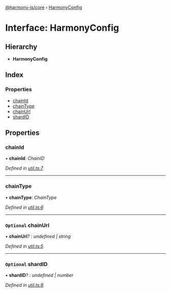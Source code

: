 [@harmony-js/core](../globals.md) › [HarmonyConfig](harmonyconfig.md)

# Interface: HarmonyConfig

## Hierarchy

* **HarmonyConfig**

## Index

### Properties

* [chainId](harmonyconfig.md#chainid)
* [chainType](harmonyconfig.md#chaintype)
* [chainUrl](harmonyconfig.md#optional-chainurl)
* [shardID](harmonyconfig.md#optional-shardid)

## Properties

###  chainId

• **chainId**: *ChainID*

*Defined in [util.ts:7](https://github.com/FireStack-Lab/Harmony-sdk-core/blob/1e63f5a/packages/harmony-core/src/util.ts#L7)*

___

###  chainType

• **chainType**: *ChainType*

*Defined in [util.ts:6](https://github.com/FireStack-Lab/Harmony-sdk-core/blob/1e63f5a/packages/harmony-core/src/util.ts#L6)*

___

### `Optional` chainUrl

• **chainUrl**? : *undefined | string*

*Defined in [util.ts:5](https://github.com/FireStack-Lab/Harmony-sdk-core/blob/1e63f5a/packages/harmony-core/src/util.ts#L5)*

___

### `Optional` shardID

• **shardID**? : *undefined | number*

*Defined in [util.ts:8](https://github.com/FireStack-Lab/Harmony-sdk-core/blob/1e63f5a/packages/harmony-core/src/util.ts#L8)*
